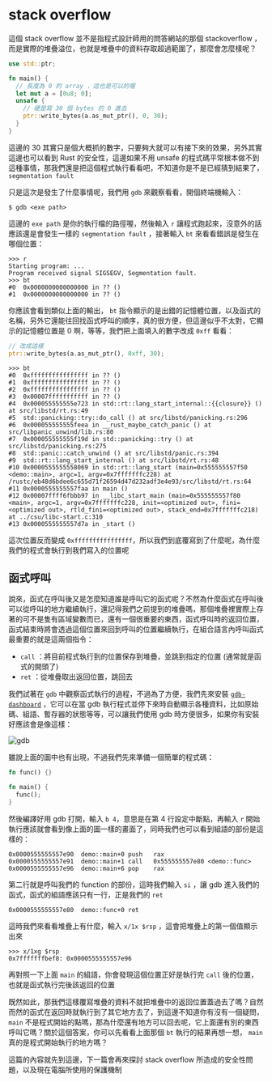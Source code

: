 stack overflow
==============

這個 stack overflow 並不是指程式設計師用的問答網站的那個 stackoverflow ，而是實際的堆疊溢位，也就是堆疊中的資料存取超過範圍了，那麼會怎麼樣呢？

```rust
use std::ptr;

fn main() {
  // 長度為 0 的 array ，這也是可以的喔
  let mut a = [0u8; 0];
  unsafe {
    // 硬是寫 30 個 bytes 的 0 進去
    ptr::write_bytes(a.as_mut_ptr(), 0, 30);
  }
}
```

這邊的 30 其實只是個大概抓的數字，只要夠大就可以有接下來的效果，另外其實這邊也可以看到 Rust 的安全性，這邊如果不用 unsafe 的程式碼平常根本做不到這種事情，那我們還是把這個程式執行看看吧，不知道你是不是已經猜到結果了， `segmentation fault`

只是這次是發生了什麼事情呢，我們用 `gdb` 來觀察看看，開個終端機輸入：

```shell
$ gdb <exe path>
```

這邊的 `exe path` 是你的執行檔的路徑喔，然後輸入 `r` 讓程式跑起來，沒意外的話應該還是會發生一樣的 `segmentation fault` ，接著輸入 `bt` 來看看錯誤是發生在哪個位置：

```plain
>>> r
Starting program: ...
Program received signal SIGSEGV, Segmentation fault.
>>> bt
#0  0x0000000000000000 in ?? ()
#1  0x0000000000000000 in ?? ()
```

你應該會看到類似上面的輸出， `bt` 指令顯示的是出錯的記憶體位置，以及函式的名稱，另外它還能往回找函式呼叫的順序，真的很方便，但這邊似乎不太對，它顯示的記憶體位置是 0 啊，等等，我們把上面填入的數字改成 `0xff` 看看：

```rust
// 改成這樣
ptr::write_bytes(a.as_mut_ptr(), 0xff, 30);
```

```plain
>>> bt
#0  0xffffffffffffffff in ?? ()
#1  0xffffffffffffffff in ?? ()
#2  0xffffffffffffffff in ?? ()
#3  0x00007fffffffffff in ?? ()
#4  0x000055555555e723 in std::rt::lang_start_internal::{{closure}} () at src/libstd/rt.rs:49
#5  std::panicking::try::do_call () at src/libstd/panicking.rs:296
#6  0x000055555555feea in __rust_maybe_catch_panic () at src/libpanic_unwind/lib.rs:80
#7  0x000055555555f19d in std::panicking::try () at src/libstd/panicking.rs:275
#8  std::panic::catch_unwind () at src/libstd/panic.rs:394
#9  std::rt::lang_start_internal () at src/libstd/rt.rs:48
#10 0x0000555555558069 in std::rt::lang_start (main=0x555555557f50 <demo::main>, argc=1, argv=0x7fffffffc228) at /rustc/eb48d6bdee6c655d71f26594d47d232adf3e4e93/src/libstd/rt.rs:64
#11 0x0000555555557faa in main ()
#12 0x00007ffff6fbbb97 in __libc_start_main (main=0x555555557f80 <main>, argc=1, argv=0x7fffffffc228, init=<optimized out>, fini=<optimized out>, rtld_fini=<optimized out>, stack_end=0x7fffffffc218) at ../csu/libc-start.c:310
#13 0x0000555555557d7a in _start ()
```

這次位置反而變成 `0xffffffffffffffff`，所以我們到底覆寫到了什麼呢，為什麼我們的程式會執行到我們寫入的位置呢

函式呼叫
--------

說來，函式在呼叫後又是怎麼知道誰是呼叫它的函式呢？不然為什麼函式在呼叫後可以從呼叫的地方繼續執行，還記得我們之前提到的堆疊嗎，那個堆疊裡實際上存著的可不是隻有區域變數而已，還有一個很重要的東西，函式呼叫時的返回位置，函式結束時將會透過這個位置來回到呼叫的位置繼續執行，在組合語言內呼叫函式最重要的就是這兩個指令：

- `call` ：將目前程式執行到的位置保存到堆疊，並跳到指定的位置 (通常就是函式的開頭了)
- `ret` ：從堆疊取出返回位置，跳回去

我們試著在 `gdb` 中觀察函式執行的過程，不過為了方便，我們先來安裝 [`gdb-dashboard`][gdb-dashboard] ，它可以在當 gdb 執行程式並停下來時自動顯示各種資料，比如原始碼、組語、暫存器的狀態等等，可以讓我們使用 gdb 時方便很多，如果你有安裝好應該會是像這樣：

![gdb](assets/gdb.png)

[gdb-dashboard]: https://github.com/cyrus-and/gdb-dashboard

雖說上面的圖中也有出現，不過我們先來準備一個簡單的程式碼：

```rust
fn func() {}

fn main() {
  func();
}
```

然後編譯好用 gdb 打開，輸入 `b 4`，意思是在第 4 行設定中斷點，再輸入 `r` 開始執行應該就會看到像上面的圖一樣的畫面了，同時我們也可以看到組語的部份是這樣的：

```plain
0x0000555555557e90  demo::main+0 push   rax
0x0000555555557e91  demo::main+1 call   0x555555557e80 <demo::func>
0x0000555555557e96  demo::main+6 pop    rax
```

第二行就是呼叫我們的 function 的部份，這時我們輸入 `si` ，讓 gdb 進入我們的函式，函式的組語應該只有一行，正是我們的 `ret`

```plain
0x0000555555557e80  demo::func+0 ret
```

這時我們來看看堆疊上有什麼，輸入 `x/1x $rsp` ，這會把堆疊上的第一個值顯示出來

```plain
>>> x/1xg $rsp
0x7fffffffbef8: 0x0000555555557e96
```

再對照一下上面 `main` 的組語，你會發現這個位置正好是執行完 `call` 後的位置，也就是函式執行完後該返回的位置

既然如此，那我們這樣覆寫堆疊的資料不就把堆疊中的返回位置蓋過去了嗎？自然而然的函式在返回時就執行到了其它地方去了，到這邊不知道你有沒有一個疑問， `main` 不是程式開始的點嗎，那為什麼還有地方可以回去呢，它上面還有別的東西呼叫它嗎？關於這個答案，你可以先看看上面那個 `bt` 執行的結果再想一想， `main` 真的是程式開始執行的地方嗎？

這篇的內容就先到這邊，下一篇會再來探討 stack overflow 所造成的安全性問題，以及現在電腦所使用的保護機制
